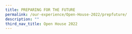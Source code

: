 ```yaml
---
title: PREPARING FOR THE FUTURE
permalink: /our-experience/Open-House-2022/prepfuture/
description: ""
third_nav_title: Open House 2022
---
```

